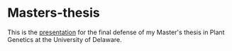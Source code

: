 # Masters-thesis

This is the [presentation]() for the final defense of my Master's thesis in Plant Genetics at the University of Delaware.
